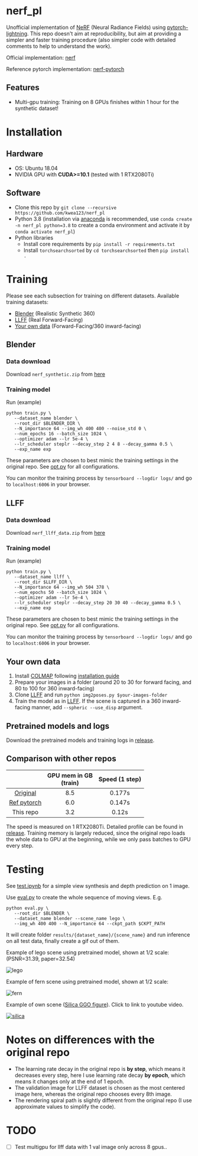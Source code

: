 # nerf_pl
Unofficial implementation of [NeRF](https://arxiv.org/pdf/2003.08934.pdf) (Neural Radiance Fields) using [pytorch-lightning](https://github.com/PyTorchLightning/pytorch-lightning). This repo doesn't aim at reproducibility, but aim at providing a simpler and faster training procedure (also simpler code with detailed comments to help to understand the work).

Official implementation: [nerf](https://github.com/bmild/nerf)

Reference pytorch implementation: [nerf-pytorch](https://github.com/yenchenlin/nerf-pytorch)

## Features

* Multi-gpu training: Training on 8 GPUs finishes within 1 hour for the synthetic dataset!

# Installation

## Hardware

* OS: Ubuntu 18.04
* NVIDIA GPU with **CUDA>=10.1** (tested with 1 RTX2080Ti)

## Software

* Clone this repo by `git clone --recursive https://github.com/kwea123/nerf_pl`
* Python 3.8 (installation via [anaconda](https://www.anaconda.com/distribution/) is recommended, use `conda create -n nerf_pl python=3.8` to create a conda environment and activate it by `conda activate nerf_pl`)
* Python libraries
    * Install core requirements by `pip install -r requirements.txt`
    * Install `torchsearchsorted` by `cd torchsearchsorted` then `pip install .`
    
# Training

Please see each subsection for training on different datasets. Available training datasets:

* [Blender](#blender) (Realistic Synthetic 360)
* [LLFF](#llff) (Real Forward-Facing)
* [Your own data](#your-own-data) (Forward-Facing/360 inward-facing)

## Blender

### Data download

Download `nerf_synthetic.zip` from [here](https://drive.google.com/drive/folders/128yBriW1IG_3NJ5Rp7APSTZsJqdJdfc1)

### Training model

Run (example)
```
python train.py \
   --dataset_name blender \
   --root_dir $BLENDER_DIR \
   --N_importance 64 --img_wh 400 400 --noise_std 0 \
   --num_epochs 16 --batch_size 1024 \
   --optimizer adam --lr 5e-4 \
   --lr_scheduler steplr --decay_step 2 4 8 --decay_gamma 0.5 \
   --exp_name exp
```

These parameters are chosen to best mimic the training settings in the original repo. See [opt.py](opt.py) for all configurations.

You can monitor the training process by `tensorboard --logdir logs/` and go to `localhost:6006` in your browser.

## LLFF

### Data download

Download `nerf_llff_data.zip` from [here](https://drive.google.com/drive/folders/128yBriW1IG_3NJ5Rp7APSTZsJqdJdfc1)

### Training model

Run (example)
```
python train.py \
   --dataset_name llff \
   --root_dir $LLFF_DIR \
   --N_importance 64 --img_wh 504 378 \
   --num_epochs 50 --batch_size 1024 \
   --optimizer adam --lr 5e-4 \
   --lr_scheduler steplr --decay_step 20 30 40 --decay_gamma 0.5 \
   --exp_name exp
```

These parameters are chosen to best mimic the training settings in the original repo. See [opt.py](opt.py) for all configurations.

You can monitor the training process by `tensorboard --logdir logs/` and go to `localhost:6006` in your browser.

## Your own data

1. Install [COLMAP](https://github.com/colmap/colmap) following [installation guide](https://colmap.github.io/install.html)
2. Prepare your images in a folder (around 20 to 30 for forward facing, and 80 to 100 for 360 inward-facing)
3. Clone [LLFF](https://github.com/Fyusion/LLFF) and run `python img2poses.py $your-images-folder`
4. Train the model as in [LLFF](#llff). If the scene is captured in a 360 inward-facing manner, add `--spheric --use_disp` argument.

## Pretrained models and logs
Download the pretrained models and training logs in [release](https://github.com/kwea123/nerf_pl/releases).

## Comparison with other repos

|           | GPU mem in GB <br> (train) | Speed (1 step) |
| :---:     |  :---:     | :---:   | 
| [Original](https://github.com/bmild/nerf)  |  8.5 | 0.177s |
| [Ref pytorch](https://github.com/yenchenlin/nerf-pytorch)  |  6.0 | 0.147s |
| This repo | 3.2 | 0.12s |

The speed is measured on 1 RTX2080Ti. Detailed profile can be found in [release](https://github.com/kwea123/nerf_pl/releases).
Training memory is largely reduced, since the original repo loads the whole data to GPU at the beginning, while we only pass batches to GPU every step.

# Testing

See [test.ipynb](test.ipynb) for a simple view synthesis and depth prediction on 1 image.

Use [eval.py](eval.py) to create the whole sequence of moving views.
E.g.
```
python eval.py \
   --root_dir $BLENDER \
   --dataset_name blender --scene_name lego \
   --img_wh 400 400 --N_importance 64 --ckpt_path $CKPT_PATH
```
It will create folder `results/{dataset_name}/{scene_name}` and run inference on all test data, finally create a gif out of them.

Example of lego scene using pretrained model, shown at 1/2 scale: (PSNR=31.39, paper=32.54)

![lego](https://user-images.githubusercontent.com/11364490/79932648-f8a1e680-8488-11ea-98fe-c11ec22fc8a1.gif)

Example of fern scene using pretrained model, shown at 1/2 scale:

![fern](https://user-images.githubusercontent.com/11364490/79932650-f9d31380-8488-11ea-8dad-b70a6a3daa6e.gif)

Example of own scene ([Silica GGO figure](https://www.youtube.com/watch?v=hVQIvEq_Av0)). Click to link to youtube video.

[![silica](https://user-images.githubusercontent.com/11364490/80279695-324d4880-873a-11ea-961a-d6350e149ece.gif)](  https://youtu.be/yH1ZBcdNsUY)


# Notes on differences with the original repo

*  The learning rate decay in the original repo is **by step**, which means it decreases every step, here I use learning rate decay **by epoch**, which means it changes only at the end of 1 epoch.
*  The validation image for LLFF dataset is chosen as the most centered image here, whereas the original repo chooses every 8th image.
*  The rendering spiral path is slightly different from the original repo (I use approximate values to simplify the code).

# TODO
- [ ] Test multigpu for llff data with 1 val image only across 8 gpus..
